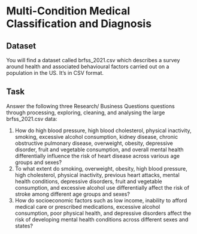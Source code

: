 #  Multi-Condition Medical Classification and Diagnosis

## Dataset
You will find a dataset called brfss_2021.csv which describes a survey around health and associated behavioural factors carried out on a population in the US. It’s in CSV format.

## Task
Answer the following three Research/ Business Questions questions through processing, exploring, cleaning, and analysing the large brfss_2021.csv data:
1. How do high blood pressure, high blood cholesterol, physical inactivity, smoking, excessive alcohol consumption, kidney disease, chronic obstructive pulmonary disease, overweight, obesity, depressive disorder, fruit and vegetable consumption, and overall mental health differentially influence the risk of heart disease across various age groups and sexes?
2. To what extent do smoking, overweight, obesity, high blood pressure, high cholesterol, physical inactivity, previous heart attacks, mental health conditions, depressive disorders, fruit and vegetable consumption, and excessive alcohol use differentially affect the risk of stroke among different age groups and sexes?
3. How do socioeconomic factors such as low income, inability to afford medical care or prescribed medications, excessive alcohol consumption, poor physical health, and depressive disorders affect the risk of developing mental health conditions across different sexes and states?
